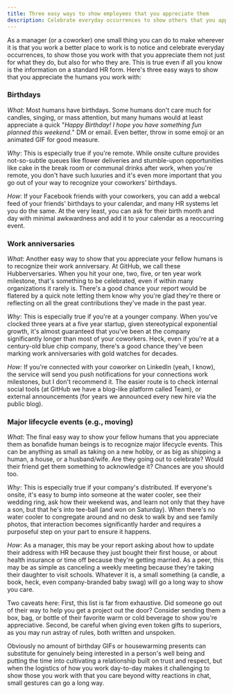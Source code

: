 ```yaml
---
title: Three easy ways to show employees that you appreciate them
description: Celebrate everyday occurrences to show others that you appreciate them as individuals and to make your workplace a better place to work
---
```


As a manager (or a coworker) one small thing you can do to make wherever it is that you work a better place to work is to notice and celebrate everyday occurrences, to show those you work with that you appreciate them not just for what they do, but also for who they are. This is true even if all you know is the information on a standard HR form. Here's three easy ways to show that you appreciate the humans you work with:

### Birthdays

*What*: Most humans have birthdays. Some humans don't care much for candles, singing, or mass attention, but  many humans would at least appreciate a quick "*Happy Birthday! I hope you have something fun planned this weekend.*" DM or email. Even better, throw in some emoji or an animated GIF for good measure.

*Why*: This is especially true if you're remote. While onsite culture provides not-so-subtle queues like flower deliveries and stumble-upon opportunities like cake in the break room or communal drinks after work, when you're remote, you don't have such luxuries and it's even more important that you go out of your way to recognize your coworkers' birthdays.

*How*: If your Facebook friends with your coworkers, you can add a webcal feed of your friends' birthdays to your calendar, and many HR systems let you do the same. At the very least, you can ask for their birth month and day with minimal awkwardness and add it to your calendar as a reoccurring event.

### Work anniversaries

*What*: Another easy way to show that you appreciate your fellow humans is to recognize their work anniversary. At GitHub, we call these Hubberversaries. When you hit your one, two, five, or ten year work milestone, that's something to be celebrated, even if within many organizations it rarely is. There's a good chance your report would be flatered by a quick note letting them know why you're glad they're there or reflecting on all the great contributions they've made in the past year.

*Why*: This is especially true if you're at a younger company. When you've clocked three years at a five year startup, given stereotypical exponential growth, it's almost guaranteed that you've been at the company significantly longer than most of your coworkers. Heck, even if you're at a century-old blue chip company, there's a good chance they've been marking work anniversaries with gold watches for decades.

*How:* If you're connected with your coworker on LinkedIn (yeah, I know), the service will send you push notifications for your connections work milestones, but I don't recommend it. The easier route is to check internal social tools (at GitHub we have a blog-like platform called Team), or external announcements (for years we announced every new hire via the public blog).

### Major lifecycle events (e.g., moving)

*What*: The final easy way to show your fellow humans that you appreciate them as bonafide human beings is to recognize major lifecycle events. This can be anything as small as taking on a new hobby, or as big as shipping a human, a house, or a husband/wife. Are they going out to celebrate? Would their friend get them something to acknowledge it? Chances are you should too.

*Why*: This is especially true if your company's distributed. If everyone's onsite, it's easy to bump into someone at the water cooler, see their wedding ring, ask how their weekend was, and learn not only that they have a son, but that he's into tee-ball (and won on Saturday). When there's no water cooler to congregate around and no desk to walk by and see family photos, that interaction becomes significantly harder and requires a purposeful step on your part to ensure it happens.

*How*: As a manager, this may be your report asking about how to update their address with HR because they just bought their first house, or about health insurance or time off because they're getting married. As a peer, this may be as simple as canceling a weekly meeting because they're taking their daughter to visit schools. Whatever it is, a small something (a candle, a book, heck, even company-branded baby swag) will go a long way to show you care.

Two caveats here: First, this list is far from exhaustive. Did someone go out of their way to help you get a project out the door? Consider sending them a box, bag, or bottle of their favorite warm or cold beverage to show you're appreciative. Second, be careful when giving even token gifts to superiors, as you may run astray of rules, both written and unspoken.

Obviously no amount of birthday GIFs or housewarming presents can substitute for genuinely being interested in a person's well being and putting the time into cultivating a relationship built on trust and respect, but when the logistics of how you work day-to-day makes it challenging to show those you work with that you care beyond witty reactions in chat, small gestures can go a long way.
